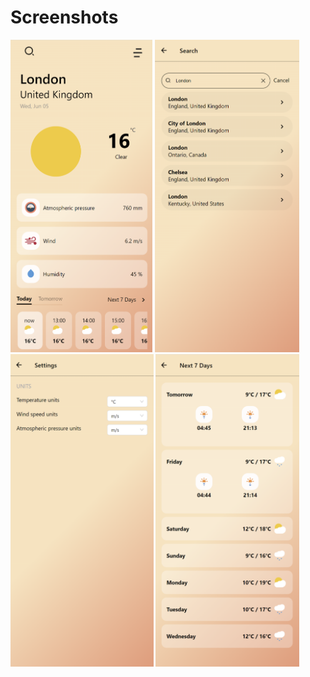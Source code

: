 # Screenshots

<div>
    <img height="500" src="assets/screenshots/1.png" alt="HomePage"/>
    <img height="500" src="assets/screenshots/2.png" alt="SearchPage"/>
</div>

<div>
    <img height="500" src="assets/screenshots/3.png" alt="SettingsPage"/>
    <img height="500" src="assets/screenshots/4.png" alt="NextSevenDaysPage"/>
</div>
